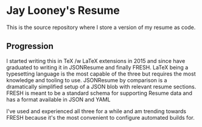 # Jay Looney's Resume

This is the source repository where I store a version of my resume as code.

## Progression

I started writing this in TeX /w LaTeX extensions in 2015 and since have graduated to writing it in JSONResume and finally FRESH.
LaTeX being a typesetting language is the most capable of the three but requires the most knowledge and tooling to use.
JSONResume by comparison is a dramatically simplified setup of a JSON blob with relevant resume sections.
FRESH is meant to be a standard schema for supporting Resume data and has a format available in JSON and YAML

I've used and experienced all three for a while and am trending towards FRESH because it's the most convenient to configure automated builds for.
